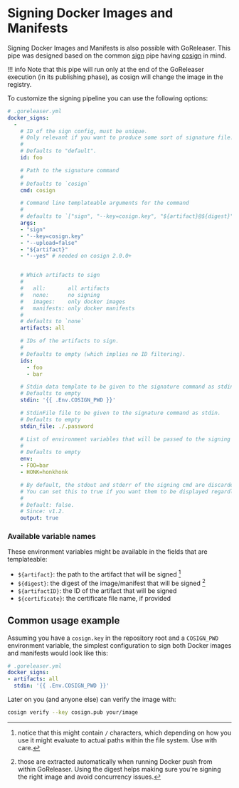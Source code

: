 # Signing Docker Images and Manifests

Signing Docker Images and Manifests is also possible with GoReleaser.
This pipe was designed based on the common [sign](/customization/sign/) pipe
having [cosign](https://github.com/sigstore/cosign) in mind.

!!! info
    Note that this pipe will run only at the end of the GoReleaser execution (in
    its publishing phase), as cosign will change the image in the registry.


To customize the signing pipeline you can use the following options:

```yaml
# .goreleaser.yml
docker_signs:
  -
    # ID of the sign config, must be unique.
    # Only relevant if you want to produce some sort of signature file.
    #
    # Defaults to "default".
    id: foo

    # Path to the signature command
    #
    # Defaults to `cosign`
    cmd: cosign

    # Command line templateable arguments for the command
    #
    # defaults to `["sign", "--key=cosign.key", "${artifact}@${digest}", "--yes"]`
    args:
    - "sign"
    - "--key=cosign.key"
    - "--upload=false"
    - "${artifact}"
    - "--yes" # needed on cosign 2.0.0+


    # Which artifacts to sign
    #
    #   all:       all artifacts
    #   none:      no signing
    #   images:    only docker images
    #   manifests: only docker manifests
    #
    # defaults to `none`
    artifacts: all

    # IDs of the artifacts to sign.
    #
    # Defaults to empty (which implies no ID filtering).
    ids:
      - foo
      - bar

    # Stdin data template to be given to the signature command as stdin.
    # Defaults to empty
    stdin: '{{ .Env.COSIGN_PWD }}'

    # StdinFile file to be given to the signature command as stdin.
    # Defaults to empty
    stdin_file: ./.password

    # List of environment variables that will be passed to the signing command as well as the templates.
    #
    # Defaults to empty
    env:
    - FOO=bar
    - HONK=honkhonk

    # By default, the stdout and stderr of the signing cmd are discarded unless GoReleaser is running with `--debug` set.
    # You can set this to true if you want them to be displayed regardless.
    #
    # Default: false.
    # Since: v1.2.
    output: true
```

### Available variable names

These environment variables might be available in the fields that are templateable:

- `${artifact}`: the path to the artifact that will be signed [^1]
- `${digest}`: the digest of the image/manifest that will be signed [^2]
- `${artifactID}`: the ID of the artifact that will be signed
- `${certificate}`: the certificate file name, if provided

[^1]: notice that this might contain `/` characters, which depending on how
  you use it might evaluate to actual paths within the file system. Use with
  care.
[^2]: those are extracted automatically when running Docker push from within
  GoReleaser. Using the digest helps making sure you're signing the right image
  and avoid concurrency issues.


## Common usage example

Assuming you have a `cosign.key` in the repository root and a `COSIGN_PWD`
environment variable, the simplest configuration to sign both Docker images
and manifests would look like this:

```yaml
# .goreleaser.yml
docker_signs:
- artifacts: all
  stdin: '{{ .Env.COSIGN_PWD }}'
```

Later on you (and anyone else) can verify the image with:

```bash
cosign verify --key cosign.pub your/image
```
